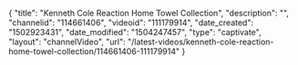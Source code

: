 {
    "title": "Kenneth Cole Reaction Home Towel Collection",
    "description": "",
    "channelid": "114661406",
    "videoid": "111179914",
    "date_created": "1502923431",
    "date_modified": "1504247457",
    "type": "captivate",
    "layout": "channelVideo",
    "url": "\/latest-videos\/kenneth-cole-reaction-home-towel-collection\/114661406-111179914"
}